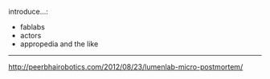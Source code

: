 introduce...:

- fablabs
- actors
- appropedia and the like



*****************

http://peerbhairobotics.com/2012/08/23/lumenlab-micro-postmortem/